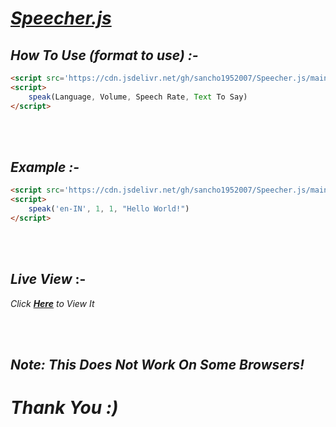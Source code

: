# ***[Speecher.js](https://sancho1952007.github.io/Speecher.js/)***

## ***How To Use (format to use) :-***
```html
<script src='https://cdn.jsdelivr.net/gh/sancho1952007/Speecher.js/main.js'></script>
<script>
    speak(Language, Volume, Speech Rate, Text To Say)
</script>
```

<br><br>

## ***Example :-***
```html
<script src='https://cdn.jsdelivr.net/gh/sancho1952007/Speecher.js/main.js'></script>
<script>
    speak('en-IN', 1, 1, "Hello World!")
</script>
```
<br><br>

## ***Live View*** :-
*Click **[Here](https://sancho1952007.github.io/Speech.js)** to View It*

<br><br>

## ***Note: This Does Not Work On Some Browsers!***
# ***Thank You :)***
